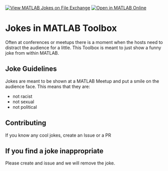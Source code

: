 [![View MATLAB Jokes on File Exchange](https://www.mathworks.com/matlabcentral/images/matlab-file-exchange.svg)](https://nl.mathworks.com/matlabcentral/fileexchange/172039-matlab-jokes) [![Open in MATLAB Online](https://www.mathworks.com/images/responsive/global/open-in-matlab-online.svg)](https://matlab.mathworks.com/open/github/v1?repo=versionbaygt/MATLABJokes)

# Jokes in MATLAB Toolbox

Often at conferences or meetups there is a moment when the hosts need to distract the audience for a little. This Toolbox is meant to just show a funny joke from within MATLAB.

## Joke Guidelines

Jokes are meant to be shown at a MATLAB Meetup and put a smile on the audience face. This means that they are:

* not racist
* not sexual
* not political

## Contributing

If you know any cool jokes, create an Issue or a PR

## If you find a joke inappropriate

Please create and issue and we will remove the joke.

